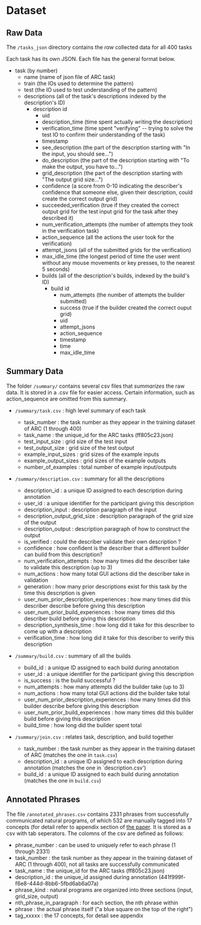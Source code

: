 # Dataset 

## Raw Data

The `/tasks_json` directory contains the *raw* collected data for all 400 tasks 

Each task has its own JSON. Each file has the general format below.

- task (by number)
    - name (name of json file of ARC task)
    - train (the IOs used to determine the pattern)
    - test (the IO used to test understanding of the pattern)
    - descriptions (all of the task's descriptions indexed by the description's ID)
        - description id
            - uid
            - description_time (time spent actually writing the description)
            - verification_time (time spent "verifying" -- trying to solve the test IO to confirm their understanding of the task)
            - timestamp
            - see_description (the part of the description starting with "In the input, you should see...")
            - do_description (the part of the description starting with "To make the output, you have to...")
            - grid_description (the part of the description starting with "The output grid size...")
            - confidence (a score from 0-10 indicating the describer's confidence that someone else, given their description, could create the correct output grid)
            - succeeded_verification (true if they created the correct output grid for the test input grid for the task after they described it)
            - num_verification_attempts (the number of attempts they took in the verification task)
            - action_sequence (all the actions the user took for the verification)
            - attempt_jsons (all of the submitted grids for the verification)
            - max_idle_time (the longest period of time the user went without any mouse movements or key presses, to the nearest 5 seconds)
            - builds (all of the description's builds, indexed by the build's ID)
                - build id
                    - num_attempts (the number of attempts the builder submitted)
                    - success (true if the builder created the correct ouput grid)
                    - uid
                    - attempt_jsons
                    - action_sequence
                    - timestamp
                    - time
                    - max_idle_time
                    
## Summary Data

The folder `/summary/` contains several csv files that _summarizes_ the raw data. It is stored in a .csv file for easier access. Certain information, such as action_sequence are omitted from this summary.

- `/summary/task.csv` : high level summary of each task
    - task_number : the task number as they appear in the training dataset of ARC (1 through 400)
    - task_name	: the unique_id for the ARC tasks (ff805c23.json)
    - test_input_size : grid size of the test input
    - test_output_size	: grid size of the test output
    - example_input_sizes : grid sizes of the example inputs
    - example_output_sizes	: grid sizes of the example outputs
    - number_of_examples : total number of example input/outputs

- `/summary/description.csv` : summary for all the descriptions
    - description_id : a unique ID assigned to each description during annotation
    - user_id : a unique identifier for the participant giving this description
    - description_input	: description paragraph of the input
    - description_output_grid_size	: description paragraph of the grid size of the output
    - description_output : description paragraph of how to construct the output
    - is_verified : could the describer validate their own description ?
    - confidence : how confident is the describer that a different builder can build from this description?
    - num_verification_attempts : how many times did the describer take to validate this description (up to 3)
    - num_actions : how many total GUI actions did the describer take in validation
    - generation : how many prior descriptions exist for this task by the time this description is given
    - user_num_prior_description_experiences : how many times did this describer describe before giving this description
    - user_num_prior_build_experiences : how many times did this describer build before giving this description
    - description_synthesis_time : how long did it take for this describer to come up with a description
    - verification_time : how long did it take for this describer to verify this description

- `/summary/build.csv` : summary of all the builds
    - build_id : a unique ID assigned to each build during annotation	
    - user_id :  a unique identifier for the participant giving this description
    - is_success : is the build successful ?
    - num_attempts : how many attempts did the builder take (up to 3)
    - num_actions : how many total GUI actions did the builder take total
    - user_num_prior_description_experiences : how many times did this builder describe before giving this description
    - user_num_prior_build_experiences	: how many times did this builder build before giving this description
    - build_time : how long did the builder spent total

- `/summary/join.csv` : relates task, description, and build together
    - task_number : the task number as they appear in the training dataset of ARC (matches the one in `task.csv`)
    - description_id : a unique ID assigned to each description during annotation (matches the one in `description.csv')
    - build_id : a unique ID assigned to each build during annotation (matches the one in `build.csv`)

## Annotated Phrases

The file `/annotated_phrases.csv` contains 2331 phrases from successfully communicated natural programs, of which 532 are manually tagged into 17 concepts (for detail refer to appendix section of [the paper](TODOLINK). It is stored as a csv with tab seperators. The colomns of the csv are defined as follows:

- phrase_number : can be used to uniquely refer to each phrase (1 through 2331)
- task_number : the task number as they appear in the training dataset of ARC (1 through 400), not all tasks are successfully communicated
- task_name : the unique_id for the ARC tasks (ff805c23.json)
- description_id : the unique_id assigned during annotation (441f999f-f6e8-444d-8bb6-5fbd6ab6a07a)
- phrase_kind : natural programs are organized into three sections (input, grid_size, output)
- nth_phrase_in_paragraph : for each section, the nth phrase within
- phrase : the actual phrase itself ("a blue square on the top of the right")
- tag_xxxxx : the 17 concepts, for detail see appendix

